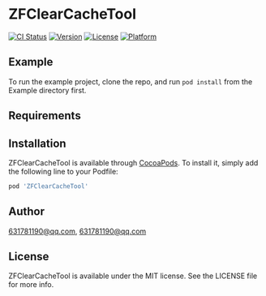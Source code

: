 # ZFClearCacheTool

[![CI Status](https://img.shields.io/travis/631781190@qq.com/ZFClearCacheTool.svg?style=flat)](https://travis-ci.org/631781190@qq.com/ZFClearCacheTool)
[![Version](https://img.shields.io/cocoapods/v/ZFClearCacheTool.svg?style=flat)](https://cocoapods.org/pods/ZFClearCacheTool)
[![License](https://img.shields.io/cocoapods/l/ZFClearCacheTool.svg?style=flat)](https://cocoapods.org/pods/ZFClearCacheTool)
[![Platform](https://img.shields.io/cocoapods/p/ZFClearCacheTool.svg?style=flat)](https://cocoapods.org/pods/ZFClearCacheTool)

## Example

To run the example project, clone the repo, and run `pod install` from the Example directory first.

## Requirements

## Installation

ZFClearCacheTool is available through [CocoaPods](https://cocoapods.org). To install
it, simply add the following line to your Podfile:

```ruby
pod 'ZFClearCacheTool'
```

## Author

631781190@qq.com, 631781190@qq.com

## License

ZFClearCacheTool is available under the MIT license. See the LICENSE file for more info.
